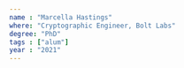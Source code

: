 ```yaml
---
name : "Marcella Hastings"
where: "Cryptographic Engineer, Bolt Labs"
degree: "PhD"
tags : ["alum"]
year : "2021"
---
```

